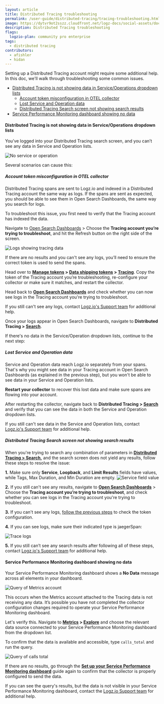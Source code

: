 ```yaml
---
layout: article
title: Distributed Tracing troubleshooting
permalink: /user-guide/distributed-tracing/tracing-troubleshooting.html
image: https://dytvr9ot2sszz.cloudfront.net/logz-docs/social-assets/docs-social.jpg
description: Distributed Tracing troubleshooting
flags:
  logzio-plan: community pro enterprise
tags:
  - distributed tracing
contributors:
  - afishler
  - hidan
---
```


Setting up a Distributed Tracing account might require some additional help. In this doc, we'll walk through troubleshooting some common issues. 

* [Distributed Tracing is not showing data in Service/Operations dropdown lists](/user-guide/distributed-tracing/tracing-troubleshooting.html#distributed-data-is-not-showing-data-in-serviceoperations-dropdown-lists)
  * [Account token misconfiguration in OTEL collector](/user-guide/distributed-tracing/tracing-troubleshooting.html#account-token-misconfiguration-in-otel-collector)
  * [Lost Service and Operation data](/user-guide/distributed-tracing/tracing-troubleshooting.html#lost-service-and-operation-data)
  * [Distributed Tracing Search screen not showing search results](/user-guide/distributed-tracing/tracing-troubleshooting.html#distributed-tracing-search-screen-not-showing-search-results)
* [Service Performance Monitoring dashboard showing no data](/user-guide/distributed-tracing/tracing-troubleshooting.html#service-performance-monitoring-dashboard-showing-no-data)

#### Distributed Tracing is not showing data in Service/Operations dropdown lists

You’ve logged into your Distributed Tracing search screen, and you can’t see any data in Service and Operation lists.

![No service or operation](https://dytvr9ot2sszz.cloudfront.net/logz-docs/distributed-tracing/no-service-or-operation.png)

Several scenarios can cause this:

<div class="tasklist">

##### Account token misconfiguration in OTEL collector

Distributed Tracing spans are sent to Logz.io and indexed in a Distributed Tracing account the same way as logs. If the spans are sent as expected, you should be able to see them in Open Search Dashboards, the same way you search for logs.

To troubleshoot this issue, you first need to verify that the Tracing account has indexed the data.

Navigate to [Open Search Dashboards](https://app.logz.io/#/dashboard/osd) > Choose the **Tracing account you’re trying to troubleshoot**, and hit the Refresh button on the right side of the screen.

![Logs showing tracing data](https://dytvr9ot2sszz.cloudfront.net/logz-docs/distributed-tracing/trace-and-refresh-in-logs.png)

If there are no results and you can't see any logs, you’ll need to ensure the correct token is used to send the spans.

Head over to **[Manage tokens](https://app.logz.io/#/dashboard/settings/manage-tokens/shared) > [Data shipping tokens](https://app.logz.io/#/dashboard/settings/manage-tokens/data-shipping?product=logs) > [Tracing](https://app.logz.io/#/dashboard/settings/manage-tokens/data-shipping?product=tracing)**. Copy the token of the Tracing account you’re troubleshooting, re-configure your collector or make sure it matches, and restart the collector.

Head back to **[Open Search Dashboards](https://app.logz.io/#/dashboard/osd)** and check whether you can now see logs in the Tracing account you're trying to troubleshoot.

If you still can't see any logs, contact [Logz.io's Support team](mailto:help@logz.io) for additional help.

Once your logs appear in Open Search Dashboards, navigate to **Distributed Tracing > [Search](https://app.logz.io/#/dashboard/jaeger/)**.

If there's no data in the Service/Operation dropdown lists, continue to the next step:

##### Lost Service and Operation data

Service and Operation data reach Logz.io separately from your spans. That's why you might see data in your Tracing account in Open Search Dashboards (as explained in the previous step), but you won't be able to see data in your Service and Operation lists.

**Restart your collector** to recover this lost data and make sure spans are flowing into your account.

After restarting the collector, navigate back to **Distributed Tracing > [Search](https://app.logz.io/#/dashboard/jaeger/)** and verify that you can see the data in both the Service and Operation dropdown lists.

If you still can't see data in the Service and Operation lists, contact [Logz.io's Support team](mailto:help@logz.io) for additional help.

##### Distributed Tracing Search screen not showing search results

When you're trying to search any combination of parameters in **[Distributed Tracing > Search](https://app.logz.io/#/dashboard/jaeger/),** and the search screen does not yield any results, follow these steps to resolve the issue:

**1.** Make sure only **Service**, **Loopback**, and **Limit Results** fields have values, while Tags, Max Duration, and Min Duration are empty.
  ![Service field value](https://dytvr9ot2sszz.cloudfront.net/logz-docs/distributed-tracing/just-these-fields-jaeger.png)

**2.** If you still can't see any results, navigate to **[Open Search Dashboards](https://app.logz.io/#/dashboard/osd)** > Choose the **Tracing account you’re trying to troubleshoot**, and check whether you can see logs in the Tracing account you're trying to troubleshoot.

**3.** If you can't see any logs, [follow the previous steps](/user-guide/distributed-tracing/tracing-troubleshooting.html#account-token-misconfiguration-in-otel-collector) to check the token configuration. 

**4.** If you can see logs, make sure their indicated type is jaegerSpan:

  ![Trace logs](https://dytvr9ot2sszz.cloudfront.net/logz-docs/distributed-tracing/trace-fields-log.png)

**5.** If you still can’t see any search results after following all of these steps, contact [Logz.io's Support team](mailto:help@logz.io) for additional help.


</div>

#### Service Performance Monitoring dashboard showing no data

Your Service Performance Monitoring dashboard shows a **No Data** message across all elements in your dashboard.

![Query of Metrics account](https://dytvr9ot2sszz.cloudfront.net/logz-docs/distributed-tracing/spm-no-data-showing.png)

This occurs when the Metrics account attached to the Tracing data is not receiving any data. It’s possible you have not completed the collector configuration changes required to operate your Service Performance Monitoring dashboard.

Let's verify this. Navigate to **[Metrics](https://app-uk.logz.io/#/dashboard/metrics) > [Explore](https://app.logz.io/#/dashboard/metrics/explore)** and choose the relevant data source connected to your Service Performance Monitoring dashboard from the dropdown list.

To confirm that the data is available and accessible, type `calls_total` and run the query.

![Query of calls total](https://dytvr9ot2sszz.cloudfront.net/logz-docs/distributed-tracing/calls-total-tracing.png)

If there are no results, go through the **[Set up your Service Performance Monitoring dashboard](/user-guide/distributed-tracing/service-performance-monitoring-setup)** guide again to confirm that  the collector is properly configured to send the data.

If you can see the query's results, but the data is not visible in your Service Performance Monitoring dashboard, contact the [Logz.io Support team](mailto:help@logz.io) for additional help.